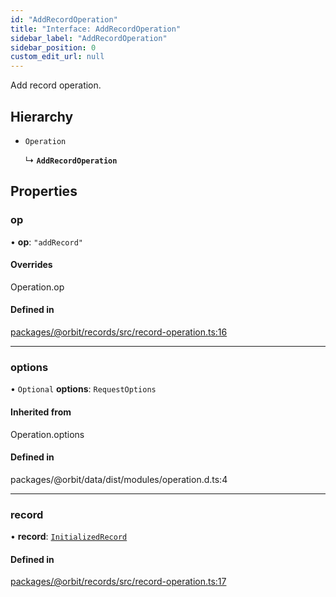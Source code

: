 ```yaml
---
id: "AddRecordOperation"
title: "Interface: AddRecordOperation"
sidebar_label: "AddRecordOperation"
sidebar_position: 0
custom_edit_url: null
---
```


Add record operation.

## Hierarchy

- `Operation`

  ↳ **`AddRecordOperation`**

## Properties

### op

• **op**: ``"addRecord"``

#### Overrides

Operation.op

#### Defined in

[packages/@orbit/records/src/record-operation.ts:16](https://github.com/orbitjs/orbit/blob/6e0cbd41/packages/@orbit/records/src/record-operation.ts#L16)

___

### options

• `Optional` **options**: `RequestOptions`

#### Inherited from

Operation.options

#### Defined in

packages/@orbit/data/dist/modules/operation.d.ts:4

___

### record

• **record**: [`InitializedRecord`](InitializedRecord.md)

#### Defined in

[packages/@orbit/records/src/record-operation.ts:17](https://github.com/orbitjs/orbit/blob/6e0cbd41/packages/@orbit/records/src/record-operation.ts#L17)

